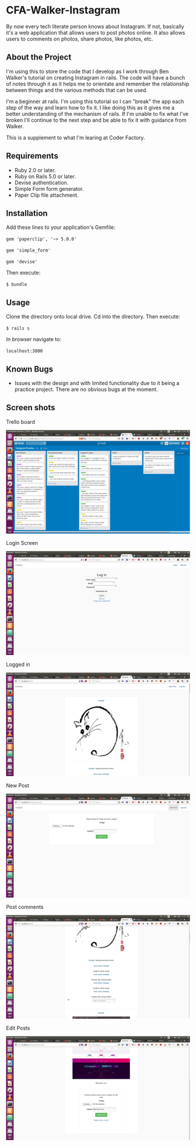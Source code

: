 # CFA-Walker-Instagram

By now every tech literate person knows about Instagram. If not, basically it's a web application that allows users to post photos online. It also allows users to comments on photos, share photos, like photos, etc.

## About the Project

I'm using this to store the code that I develop as I work through Ben Walker's tutorial on creating Instagram in rails. The code will have a bunch of notes through it as it helps me to orientate and remember the relationship between things and the various methods that can be used. 

I'm a beginner at rails. I'm using this tutorial so I can "break" the app each step of the way and learn how to fix it. I like doing this as it gives me a better understanding of the mechanism of rails. If I'm unable to fix what I've broken I'll continue to the next step and be able to fix it with guidance from Walker. 

This is a supplement to what I'm learing at Coder Factory.


## Requirements

- Ruby 2.0 or later.
- Ruby on Rails 5.0 or later.
- Devise authentication.
- Simple Form form generator.
- Paper Clip file attachment.

## Installation

Add these lines to your application's Gemfile:

   `gem 'paperclip', '~> 5.0.0'`

   `gem 'simple_form'`

   `gem 'devise'`
   
Then execute:

   `$ bundle`

## Usage

Clone the directory onto local drive. Cd into the directory. Then execute:

`$ rails s`

In browser navigate to:

`localhost:3000`

## Known Bugs

- Issues with the design and with limited functionality due to it being a practice project. There are no obvious bugs at the moment.

## Screen shots

Trello board

![alt tag](https://github.com/alucinare/CFA-Walker-Instagram/blob/master/images/trello_screen.png)

Login Screen

![alt tag](https://github.com/alucinare/CFA-Walker-Instagram/blob/master/images/login.png)

Logged in

![alt tag](https://github.com/alucinare/CFA-Walker-Instagram/blob/master/images/logged_in.png)

New Post

![alt tag](https://github.com/alucinare/CFA-Walker-Instagram/blob/master/images/new_post.png)

Post comments

![alt tag](https://github.com/alucinare/CFA-Walker-Instagram/blob/master/images/post_comments.png)

Edit Posts

![alt tag](https://github.com/alucinare/CFA-Walker-Instagram/blob/master/images/edit_post.png)
